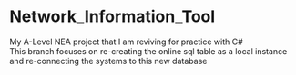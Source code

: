 # Network_Information_Tool
My A-Level NEA project that I am reviving for practice with C# <br>
This branch focuses on re-creating the online sql table as a local instance and re-connecting the systems to this new database